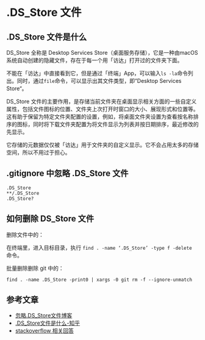 # .DS_Store 文件

## .DS_Store 文件是什么

DS_Store 全称是 Desktop Services Store（桌面服务存储），它是一种由macOS系统自动创建的隐藏文件，存在于每一个用「访达」打开过的文件夹下面。

不能在「访达」中直接看到它，但是通过「终端」App，可以输入`ls -la`命令列出。同时，通过`file`命令，可以显示出其文件类型，即”Desktop Services Store“。

DS_Store 文件的主要作用，是存储当前文件夹在桌面显示相关方面的一些自定义属性，包括文件图标的位置、文件夹上次打开时窗口的大小、展现形式和位置等。这有助于保留为特定文件夹配置的设置，例如，将桌面文件夹设置为查看按名称排序的图标，同时将下载文件夹配置为将文件显示为列表并按日期排序，最近修改的先显示。

它存储的元数据仅仅被「访达」用于文件夹的自定义显示。它不会占用太多的存储空间，所以不用过于担心。

## .gitignore 中忽略 .DS_Store 文件

```
.DS_Store
**/.DS_Store
.DS_Store?
```

## 如何删除 DS_Store 文件

删除文件中的：

在终端里，进入目标目录，执行 `find . -name ‘.DS_Store’ -type f -delete` 命令。

批量删除删除 git 中的：

`find . -name .DS_Store -print0 | xargs -0 git rm -f --ignore-unmatch`

## 参考文章

- [忽略.DS_Store文件博客](https://blog.ichr.me/post/git-ignore-all-ds-store-on-mac/)
- [.DS_Store文件是什么-知乎](https://www.zhihu.com/question/20345704)
- [stackoverflow 相关回答](https://stackoverflow.com/questions/18393498/gitignore-all-the-ds-store-files-in-every-folder-and-subfolder)